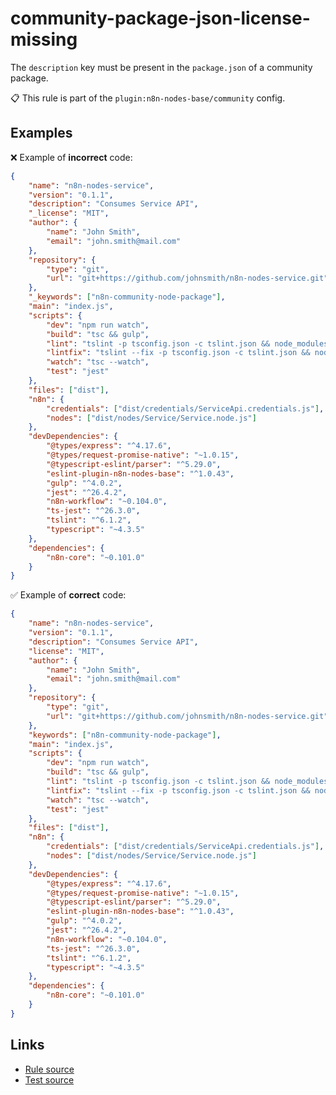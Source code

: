 [//]: # "File generated from a template. Do not edit this file directly."

# community-package-json-license-missing

The `description` key must be present in the `package.json` of a community package.

📋 This rule is part of the `plugin:n8n-nodes-base/community` config.

## Examples

❌ Example of **incorrect** code:

```json
{
	"name": "n8n-nodes-service",
	"version": "0.1.1",
	"description": "Consumes Service API",
	"_license": "MIT",
	"author": {
		"name": "John Smith",
		"email": "john.smith@mail.com"
	},
	"repository": {
		"type": "git",
		"url": "git+https://github.com/johnsmith/n8n-nodes-service.git"
	},
	"_keywords": ["n8n-community-node-package"],
	"main": "index.js",
	"scripts": {
		"dev": "npm run watch",
		"build": "tsc && gulp",
		"lint": "tslint -p tsconfig.json -c tslint.json && node_modules/eslint/bin/eslint.js ./nodes",
		"lintfix": "tslint --fix -p tsconfig.json -c tslint.json && node_modules/eslint/bin/eslint.js --fix ./nodes",
		"watch": "tsc --watch",
		"test": "jest"
	},
	"files": ["dist"],
	"n8n": {
		"credentials": ["dist/credentials/ServiceApi.credentials.js"],
		"nodes": ["dist/nodes/Service/Service.node.js"]
	},
	"devDependencies": {
		"@types/express": "^4.17.6",
		"@types/request-promise-native": "~1.0.15",
		"@typescript-eslint/parser": "^5.29.0",
		"eslint-plugin-n8n-nodes-base": "^1.0.43",
		"gulp": "^4.0.2",
		"jest": "^26.4.2",
		"n8n-workflow": "~0.104.0",
		"ts-jest": "^26.3.0",
		"tslint": "^6.1.2",
		"typescript": "~4.3.5"
	},
	"dependencies": {
		"n8n-core": "~0.101.0"
	}
}
```

✅ Example of **correct** code:

```json
{
	"name": "n8n-nodes-service",
	"version": "0.1.1",
	"description": "Consumes Service API",
	"license": "MIT",
	"author": {
		"name": "John Smith",
		"email": "john.smith@mail.com"
	},
	"repository": {
		"type": "git",
		"url": "git+https://github.com/johnsmith/n8n-nodes-service.git"
	},
	"keywords": ["n8n-community-node-package"],
	"main": "index.js",
	"scripts": {
		"dev": "npm run watch",
		"build": "tsc && gulp",
		"lint": "tslint -p tsconfig.json -c tslint.json && node_modules/eslint/bin/eslint.js ./nodes",
		"lintfix": "tslint --fix -p tsconfig.json -c tslint.json && node_modules/eslint/bin/eslint.js --fix ./nodes",
		"watch": "tsc --watch",
		"test": "jest"
	},
	"files": ["dist"],
	"n8n": {
		"credentials": ["dist/credentials/ServiceApi.credentials.js"],
		"nodes": ["dist/nodes/Service/Service.node.js"]
	},
	"devDependencies": {
		"@types/express": "^4.17.6",
		"@types/request-promise-native": "~1.0.15",
		"@typescript-eslint/parser": "^5.29.0",
		"eslint-plugin-n8n-nodes-base": "^1.0.43",
		"gulp": "^4.0.2",
		"jest": "^26.4.2",
		"n8n-workflow": "~0.104.0",
		"ts-jest": "^26.3.0",
		"tslint": "^6.1.2",
		"typescript": "~4.3.5"
	},
	"dependencies": {
		"n8n-core": "~0.101.0"
	}
}
```

## Links

- [Rule source](../../lib/rules/community-package-json-license-missing.ts)
- [Test source](../../tests/community-package-json-license-missing.test.ts)
